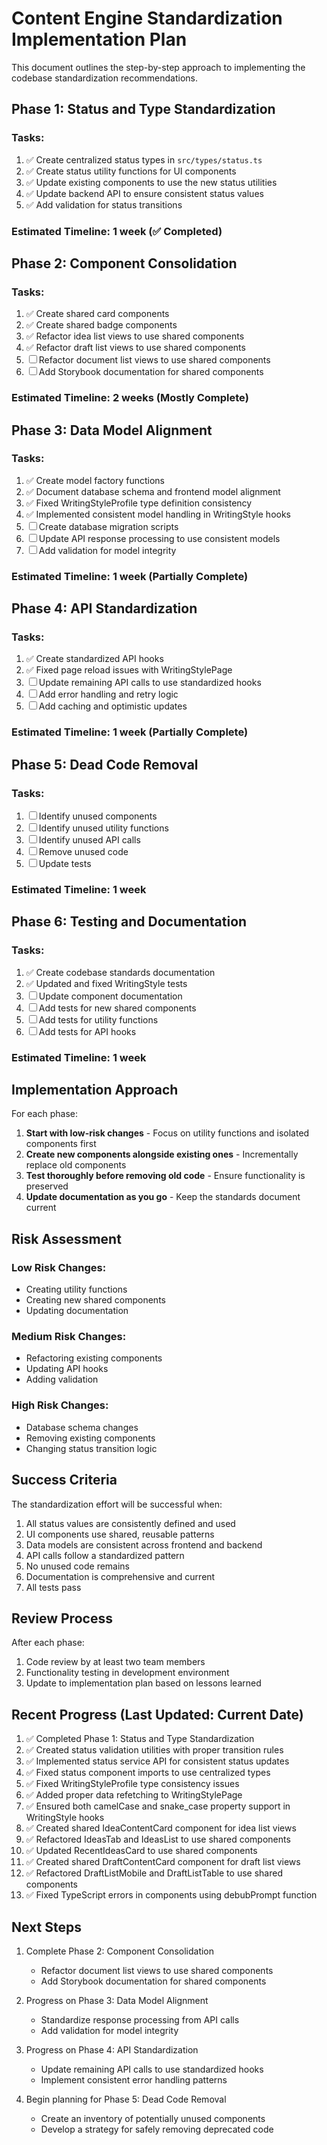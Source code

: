 
# Content Engine Standardization Implementation Plan

This document outlines the step-by-step approach to implementing the codebase standardization recommendations.

## Phase 1: Status and Type Standardization

### Tasks:
1. ✅ Create centralized status types in `src/types/status.ts`
2. ✅ Create status utility functions for UI components
3. ✅ Update existing components to use the new status utilities
4. ✅ Update backend API to ensure consistent status values
5. ✅ Add validation for status transitions

### Estimated Timeline: 1 week (✅ Completed)

## Phase 2: Component Consolidation

### Tasks:
1. ✅ Create shared card components
2. ✅ Create shared badge components
3. ✅ Refactor idea list views to use shared components
4. ✅ Refactor draft list views to use shared components
5. ☐ Refactor document list views to use shared components
6. ☐ Add Storybook documentation for shared components

### Estimated Timeline: 2 weeks (Mostly Complete)

## Phase 3: Data Model Alignment

### Tasks:
1. ✅ Create model factory functions
2. ✅ Document database schema and frontend model alignment
3. ✅ Fixed WritingStyleProfile type definition consistency
4. ✅ Implemented consistent model handling in WritingStyle hooks
5. ☐ Create database migration scripts
6. ☐ Update API response processing to use consistent models
7. ☐ Add validation for model integrity

### Estimated Timeline: 1 week (Partially Complete)

## Phase 4: API Standardization

### Tasks:
1. ✅ Create standardized API hooks
2. ✅ Fixed page reload issues with WritingStylePage
3. ☐ Update remaining API calls to use standardized hooks
4. ☐ Add error handling and retry logic
5. ☐ Add caching and optimistic updates

### Estimated Timeline: 1 week (Partially Complete)

## Phase 5: Dead Code Removal

### Tasks:
1. ☐ Identify unused components
2. ☐ Identify unused utility functions
3. ☐ Identify unused API calls
4. ☐ Remove unused code
5. ☐ Update tests

### Estimated Timeline: 1 week

## Phase 6: Testing and Documentation

### Tasks:
1. ✅ Create codebase standards documentation
2. ✅ Updated and fixed WritingStyle tests
3. ☐ Update component documentation
4. ☐ Add tests for new shared components
5. ☐ Add tests for utility functions
6. ☐ Add tests for API hooks

### Estimated Timeline: 1 week

## Implementation Approach

For each phase:

1. **Start with low-risk changes** - Focus on utility functions and isolated components first
2. **Create new components alongside existing ones** - Incrementally replace old components
3. **Test thoroughly before removing old code** - Ensure functionality is preserved
4. **Update documentation as you go** - Keep the standards document current

## Risk Assessment

### Low Risk Changes:
- Creating utility functions
- Creating new shared components
- Updating documentation

### Medium Risk Changes:
- Refactoring existing components
- Updating API hooks
- Adding validation

### High Risk Changes:
- Database schema changes
- Removing existing components
- Changing status transition logic

## Success Criteria

The standardization effort will be successful when:

1. All status values are consistently defined and used
2. UI components use shared, reusable patterns
3. Data models are consistent across frontend and backend
4. API calls follow a standardized pattern
5. No unused code remains
6. Documentation is comprehensive and current
7. All tests pass

## Review Process

After each phase:

1. Code review by at least two team members
2. Functionality testing in development environment
3. Update to implementation plan based on lessons learned

## Recent Progress (Last Updated: Current Date)

1. ✅ Completed Phase 1: Status and Type Standardization
2. ✅ Created status validation utilities with proper transition rules
3. ✅ Implemented status service API for consistent status updates
4. ✅ Fixed status component imports to use centralized types
5. ✅ Fixed WritingStyleProfile type consistency issues
6. ✅ Added proper data refetching to WritingStylePage
7. ✅ Ensured both camelCase and snake_case property support in WritingStyle hooks
8. ✅ Created shared IdeaContentCard component for idea list views
9. ✅ Refactored IdeasTab and IdeasList to use shared components
10. ✅ Updated RecentIdeasCard to use shared components
11. ✅ Created shared DraftContentCard component for draft list views
12. ✅ Refactored DraftListMobile and DraftListTable to use shared components
13. ✅ Fixed TypeScript errors in components using debubPrompt function

## Next Steps

1. Complete Phase 2: Component Consolidation
   - Refactor document list views to use shared components
   - Add Storybook documentation for shared components
   
2. Progress on Phase 3: Data Model Alignment
   - Standardize response processing from API calls
   - Add validation for model integrity
   
3. Progress on Phase 4: API Standardization
   - Update remaining API calls to use standardized hooks
   - Implement consistent error handling patterns

4. Begin planning for Phase 5: Dead Code Removal
   - Create an inventory of potentially unused components
   - Develop a strategy for safely removing deprecated code
